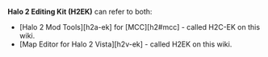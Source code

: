 **Halo 2 Editing Kit (H2EK)** can refer to both:
* [Halo 2 Mod Tools][h2a-ek] for [MCC][h2#mcc] - called H2C-EK on this wiki.
* [Map Editor for Halo 2 Vista][h2v-ek] - called H2EK on this wiki.